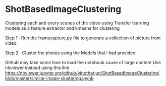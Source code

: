 # ShotBasedImageClustering

Clustering each and every scenes of the video using Transfer learning models as a feature extractor and kmeans for clustering

Step 1 : Run the framecapture.py file to generate a collection of picture from video

Step 2 : Cluster the photos using the  Models that i had provided


Github may take some time to load the notebook cause of large content Use nbviewer instead using this link
https://nbviewer.jupyter.org/github/vinotharjun/ShotBasedImageClustering/blob/master/similar-image-clustering.ipynb

